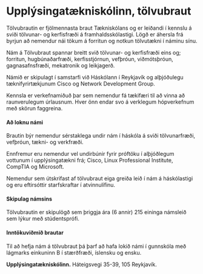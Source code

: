 # Upplýsingatækniskólinn, tölvubraut

Tölvubrautin er fjölmennasta braut Tækniskólans og er leiðandi í kennslu á sviði tölvunar- og kerfisfræði á framhaldsskólastigi. Lögð er áhersla frá byrjun að nemendur nái tökum á forritun og notkun tölvutækni í náminu sínu.

Nám á Tölvubraut spannar breitt svið tölvunar- og kerfisfræði eins og; forritun, hugbúnaðarfræði, kerfisstjórnun, vefþróun, viðmótsþróun, gagnasafnsfræði, mekatronik og leikjagerð.

Námið er skipulagt í samstarfi við Háskólann í Reykjavík og alþjóðulegu tæknifyrirtækjunum Cisco og Network Development Group.

Kennsla er verkefnamiðuð þar sem nemendur fá tækifæri til að vinna að raunverulegum úrlausnum. Hver önn endar svo á verklegum hópverkefnum með skörun faggreina.

#### Að loknu námi

Brautin býr nemendur sérstaklega undir nám í háskóla á sviði tölvunarfræði, vefþróun, tækni- og verkfræði.

Ennfremur eru nemendur vel undirbúnir fyrir próftöku í alþjóðlegum vottunum í upplýsingatækni frá; Cisco, Linux Professional Institute, CompTIA og Microsoft.

Nemendur sem útskrifast af tölvubraut eiga greiða leið í  nám á háskólastigi og eru eftirsóttir starfskraftar í atvinnulífinu.   

#### Skipulag námsins

Tölvubrautin er skipulögð sem þriggja ára (6 annir) 215 eininga námsleið sem lýkur með stúdentsprófi.

#### Inntökuviðmið brautar

Til að hefja nám á tölvubraut þá þarf að hafa lokið námi í gunnskóla með lágmarks einkuninn B í stærðfræði, íslensku og ensku. 

**Upplýsingatækniskólinn.** Háteigsvegi 35-39, 105 Reykjavík. 
